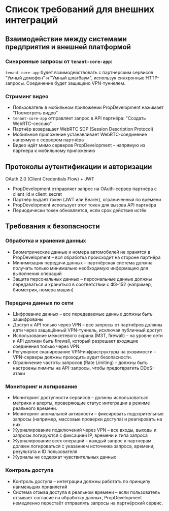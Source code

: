 ﻿# Список требований для внешних интеграций

## Взаимодействие между системами предприятия и внешней платформой


### Синхронные запросы от `tenant-core-app`:

`tenant-core-app` будет взаимодействовать с партнерским сервисов "Умный домофон" и "Умный шлагбаум", используя синхронные HTTP-запросы. Соединение будет защищено VPN-туннелем.

### Стриминг видео

* Пользователь в мобильном приложении PropDevelopment нажимает "Посмотреть видео"
* `tenant-core-app` отправляет запрос в API партнёра: "Создать WebRTC-сессию"
* Партнёр возвращает WebRTC SDP (Session Description Protocol)
* Мобильное приложение устанавливает WebRTC-соединение напрямую с сервером партнёра
* Видео идёт мимо серверов PropDevelopment – напрямую из партнера к мобильному приложению


## Протоколы аутентификации и авторизации

OAuth 2.0 (Client Credentials Flow) + JWT

* PropDevelopment отправляет запрос на OAuth-сервер партнёра с client_id и client_secret
* Партнёр выдаёт токен (JWT или Bearer), ограниченный по времени
* PropDevelopment использует этот токен для вызова API партнёра
* Периодически токен обновляется, если срок действия истёк


## Требования к безопасности

### Обработка и хранения данных

* Биометрические данные и номера автомобилей не хранятся в PropDevelopment – вся обработка происходит на стороне партнёра
* Минимизация передачи данных – партнёрская система должна получать только минимально необходимую информацию для выполнения операций
* Защита персональных данных – персональные данные должны передаваться и храниться в соответствии с ФЗ-152 (например, биометрия, номера машин)

### Передача данных по сети

* Шифрование данных – все передаваемые данные должны быть зашифрованы 
* Доступ к API только через VPN – все запросы от партнёров должны идти через защищённый VPN-туннель, исключая публичный доступ
* Использование межсетевого экрана (МЗТ, firewall) – на уровне сети и API должен быть firewall, который разрешает входящие соединения только через VPN.
* Регулярное сканирование VPN-инфраструктуры на уязвимости – VPN-серверы должны проходить аудит безопасности.
* Ограничение частоты запросов (Rate Limiting) – должны быть настроены лимиты на API-запросы, чтобы предотвратить DDoS-атаки

### Мониторинг и логирование

* Мониторинг доступности сервисов – должны использоваться метрики и алерты, проверяющие статус интеграции в режиме реального времени.
* Мониторинг аномальной активности – фиксировать подозрительные запросы (например, массовые проверки доступа) и реагировать на них.
* Журналирование подключений через VPN – все входы, выходы и запросы логируются с фиксацией IP, времени и типа запроса
* Журналирование всех операций – каждый запрос к партнерам должен логироваться с указанием источника запроса, времени, результата и ID пользователя 
* Журналы не содержат чувствительных данных

### Контроль доступа

* Контроль доступа – интеграции должны работать по принципу наименьших привилегий
* Система отзыва доступа в реальном времени – если пользователь отзывает согласие на обработку данных, PropDevelopment немедленно перестаёт отправлять запросы на партнёрский сервис.

